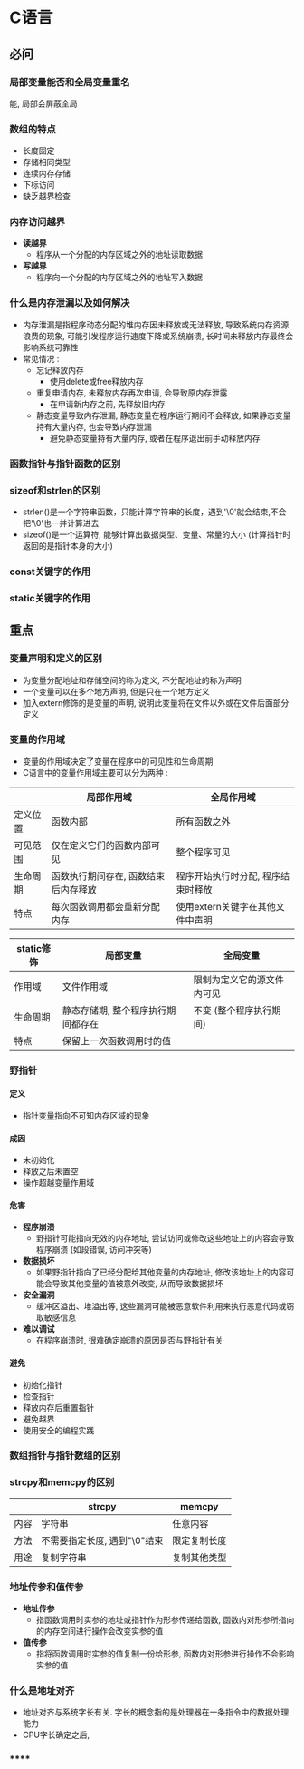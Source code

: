 # **C语言**

## **必问**

### **局部变量能否和全局变量重名**
能, 局部会屏蔽全局

### **数组的特点**
- 长度固定
- 存储相同类型
- 连续内存存储
- 下标访问
- 缺乏越界检查

### **内存访问越界**
- **读越界**
	- 程序从一个分配的内存区域之外的地址读取数据
- **写越界**
	- 程序向一个分配的内存区域之外的地址写入数据

### **什么是内存泄漏以及如何解决**
- 内存泄漏是指程序动态分配的堆内存因未释放或无法释放, 导致系统内存资源浪费的现象, 可能引发程序运行速度下降或系统崩溃, 长时间未释放内存最终会影响系统可靠性
- 常见情况 :
	- 忘记释放内存
		- 使用delete或free释放内存
	- 重复申请内存, 未释放内存再次申请, 会导致原内存泄露
		- 在申请新内存之前, 先释放旧内存
	- 静态变量导致内存泄漏, 静态变量在程序运行期间不会释放, 如果静态变量持有大量内存, 也会导致内存泄漏
		- 避免静态变量持有大量内存, 或者在程序退出前手动释放内存

### **函数指针与指针函数的区别**




### **sizeof和strlen的区别**
- strlen()是一个字符串函数，只能计算字符串的长度，遇到'\0'就会结束,不会把'\0'也一并计算进去
- sizeof()是一个运算符, 能够计算出数据类型、变量、常量的大小 (计算指针时返回的是指针本身的大小)


### **const关键字的作用**


### **static关键字的作用**

## **重点**

### **变量声明和定义的区别**
- 为变量分配地址和存储空间的称为定义, 不分配地址的称为声明
- 一个变量可以在多个地方声明, 但是只在一个地方定义
- 加入extern修饰的是变量的声明, 说明此变量将在文件以外或在文件后面部分定义

### **变量的作用域**
- 变量的作用域决定了变量在程序中的可见性和生命周期
- C语言中的变量作用域主要可以分为两种 :

|      | 局部作用域               | 全局作用域               |
| ---- | ------------------- | ------------------- |
| 定义位置 | 函数内部                | 所有函数之外              |
| 可见范围 | 仅在定义它们的函数内部可见       | 整个程序可见              |
| 生命周期 | 函数执行期间存在, 函数结束后内存释放 | 程序开始执行时分配, 程序结束时释放  |
| 特点   | 每次函数调用都会重新分配内存      | 使用extern关键字在其他文件中声明 |

| static修饰 | 局部变量               | 全局变量          |
| -------- | ------------------ | ------------- |
| 作用域      | 文件作用域              | 限制为定义它的源文件内可见 |
| 生命周期     | 静态存储期, 整个程序执行期间都存在 | 不变 (整个程序执行期间) |
| 特点       | 保留上一次函数调用时的值       |               |

### **野指针**
#### **定义**
- 指针变量指向不可知内存区域的现象
#### **成因**
- 未初始化
- 释放之后未置空
- 操作超越变量作用域
#### **危害**
- **程序崩溃**
	- 野指针可能指向无效的内存地址, 尝试访问或修改这些地址上的内容会导致程序崩溃 (如段错误, 访问冲突等)
- **数据损坏**
	- 如果野指针指向了已经分配给其他变量的内存地址, 修改该地址上的内容可能会导致其他变量的值被意外改变, 从而导致数据损坏
- **安全漏洞**
	- 缓冲区溢出、堆溢出等, 这些漏洞可能被恶意软件利用来执行恶意代码或窃取敏感信息
- **难以调试**
	- 在程序崩溃时, 很难确定崩溃的原因是否与野指针有关
#### **避免**
- 初始化指针
- 检查指针
- 释放内存后重置指针
- 避免越界
- 使用安全的编程实践

### **数组指针与指针数组的区别**

### **strcpy和memcpy的区别**

|     | strcpy            | memcpy |
| --- | ----------------- | ------ |
| 内容  | 字符串               | 任意内容   |
| 方法  | 不需要指定长度, 遇到"\0"结束 | 限定复制长度 |
| 用途  | 复制字符串             | 复制其他类型 |

### **地址传参和值传参**

- **地址传参**
	- 指函数调用时实参的地址或指针作为形参传递给函数, 函数内对形参所指向的内存空间进行操作会改变实参的值
- **值传参**
	- 指将函数调用时实参的值复制一份给形参, 函数内对形参进行操作不会影响实参的值

### **什么是地址对齐**
- 地址对齐与系统字长有关. 字长的概念指的是处理器在一条指令中的数据处理能力
- CPU字长确定之后, 



### ****